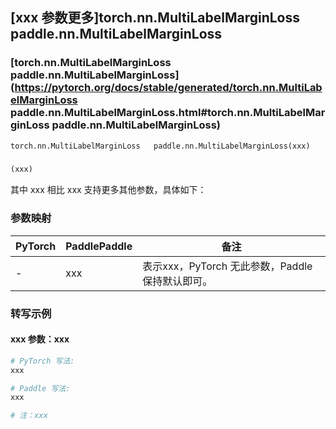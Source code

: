 ## [xxx 参数更多]torch.nn.MultiLabelMarginLoss   paddle.nn.MultiLabelMarginLoss

### [torch.nn.MultiLabelMarginLoss   paddle.nn.MultiLabelMarginLoss](https://pytorch.org/docs/stable/generated/torch.nn.MultiLabelMarginLoss   paddle.nn.MultiLabelMarginLoss.html#torch.nn.MultiLabelMarginLoss   paddle.nn.MultiLabelMarginLoss)

```python
torch.nn.MultiLabelMarginLoss   paddle.nn.MultiLabelMarginLoss(xxx)
```

### []()

```python
(xxx)
```

其中 xxx 相比 xxx 支持更多其他参数，具体如下：

### 参数映射

| PyTorch | PaddlePaddle | 备注 |
| ------- | ------------ | ---- |
|    -    |    xxx    | 表示xxx，PyTorch 无此参数，Paddle 保持默认即可。 |

### 转写示例

#### xxx 参数：xxx
``` python
# PyTorch 写法:
xxx

# Paddle 写法:
xxx

# 注：xxx
```
